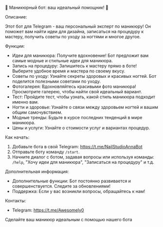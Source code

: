 💅 Маникюрный бот: ваш идеальный помощник! 💅

Описание:

Этот бот для Telegram - ваш персональный эксперт по маникюру! Он поможет вам найти идеи для дизайна, записаться на процедуру к мастеру, получить советы по уходу за ногтями и многое другое. 

Функции:

* Идеи для маникюра: Получите вдохновение! Бот предложит вам самые модные и стильные идеи для маникюра.
* Запись на процедуру: Запишитесь к мастеру прямо в боте! Выберите удобное время и мастера по своему вкусу. 
* Советы по уходу: Узнайте секреты здоровых и красивых ногтей. Бот поделится полезными советами по уходу.
* Фотогалерея: Вдохновляйтесь красивыми фото маникюра! Просмотрите галерею, чтобы найти свой идеальный вариант.
* Тест: Пройдите тест, чтобы узнать, какой стиль маникюра подходит именно вам. 
* Ногти и здоровье: Узнайте о связи между здоровьем ногтей и вашим общим самочувствием.
* Модные тренды: Будьте в курсе последних тенденций в мире маникюра.
* Цены и услуги: Узнайте о стоимости услуг и вариантах процедур.

Как начать:

1. Добавьте бота в свой Telegram: https://t.me/NailStudioAnnaBot
2. Отправьте боту команду `/start`.
3. Начните диалог с ботом, задавая вопросы или используя команды: `/help`, "Хочу идеи для маникюра", "Записаться на процедуру" и т.д.

Дополнительная информация:

* Дополнительные функции: Бот постоянно развивается и совершенствуется. Следите за обновлениями!
* Поддержка: Если у вас возникли вопросы, обращайтесь к нам!

Контакты:

* Telegram: https://t.me/Awesomely0

Сделайте ваш маникюр идеальным с помощью нашего бота

